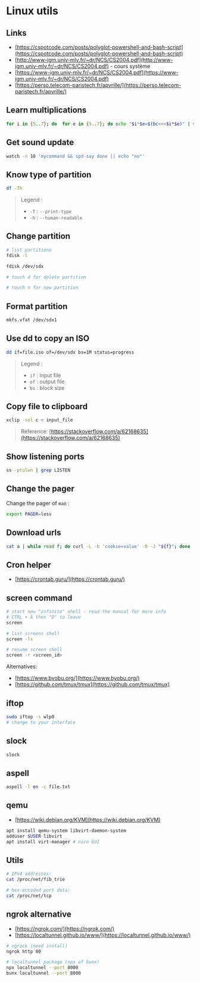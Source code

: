 # Linux utils

## Links

- [https://cspotcode.com/posts/polyglot-powershell-and-bash-script](https://cspotcode.com/posts/polyglot-powershell-and-bash-script)
- [http://www-igm.univ-mlv.fr/~dr/NCS/CS2004.pdf](http://www-igm.univ-mlv.fr/~dr/NCS/CS2004.pdf) - cours système
- [https://www-igm.univ-mlv.fr/~dr/NCS/CS2004.pdf](https://www-igm.univ-mlv.fr/~dr/NCS/CS2004.pdf)
- [https://perso.telecom-paristech.fr/apvrille/](https://perso.telecom-paristech.fr/apvrille/)

## Learn multiplications

```sh
for i in {5..7}; do  for e in {5..7}; do echo "$i*$e=$(bc<<<$i*$e)" | spd-say -e ;sleep 2; done; done
```

## Get sound update

```sh
watch -n 10 'mycommand && spd-say done || echo "no"'
```

## Know type of partition

```sh
df -Th
```

> Legend :
>
> - `-T` : `--print-type`
> - `-h` : `--human-readable`

## Change partition

```sh
# list partitions
fdisk -l

fdisk /dev/sdx

# touch d for delete partition

# touch n for new partition
```

## Format partition

```sh
mkfs.vfat /dev/sdx1
```

## Use dd to copy an ISO

```sh
dd if=file.iso of=/dev/sdx bs=1M status=progress
```

> Legend :
>
> - `if` : input file
> - `of` : output file
> - `bs` : block size

## Copy file to clipboard

```sh
xclip -sel c < input_file
```

> Reference: [https://stackoverflow.com/a/62168635](https://stackoverflow.com/a/62168635)

## Show listening ports

```sh
ss -ptulwn | grep LISTEN
```

## Change the pager

Change the pager of `man` :

```sh
export PAGER=less
```

## Download urls

```sh
cat a | while read f; do curl -L -b 'cookie=value' -O -J "${f}"; done
```

## Cron helper

- [https://crontab.guru/](https://crontab.guru/)

## screen command

```sh
# start new "infinite" shell - read the manual for more info
# CTRL + A then "D" to leave
screen

# list screens shell
screen -ls

# resume screen shell
screen -r <screen_id>
```

Alternatives:

- [https://www.byobu.org/](https://www.byobu.org/)
- [https://github.com/tmux/tmux](https://github.com/tmux/tmux)

## iftop

```sh
sudo iftop -s wlp0
# change to your interface
```

## slock

```sh
slock
```

## aspell

```sh
aspell -l en -c file.txt
```

## qemu

- [https://wiki.debian.org/KVM](https://wiki.debian.org/KVM)

```sh
apt install qemu-system libvirt-daemon-system
adduser $USER libvirt
apt install virt-manager # nice GUI
```

## Utils

```sh
# IPv4 addresses:
cat /proc/net/fib_trie

# hex-encoded port data:
cat /proc/net/tcp
```

## ngrok alternative

- [https://ngrok.com/](https://ngrok.com/)
- [https://localtunnel.github.io/www/](https://localtunnel.github.io/www/)

```sh
# ngrock (need install)
ngrok http 80

# localtunnel package (npx of bunx)
npx localtunnel --port 8000
bunx localtunnel --port 8000
```
